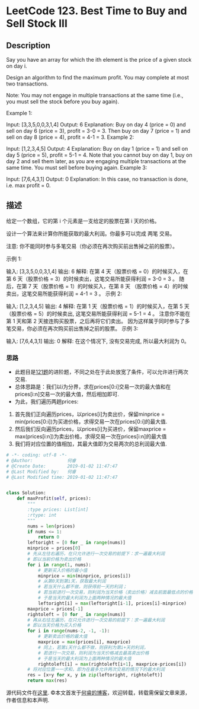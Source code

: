 # LeetCode 123. Best Time to Buy and Sell Stock III

## Description

Say you have an array for which the ith element is the price of a given stock on day i.

Design an algorithm to find the maximum profit. You may complete at most two transactions.

Note: You may not engage in multiple transactions at the same time (i.e., you must sell the stock before you buy again).

Example 1:

Input: [3,3,5,0,0,3,1,4]
Output: 6
Explanation: Buy on day 4 (price = 0) and sell on day 6 (price = 3), profit = 3-0 = 3.
             Then buy on day 7 (price = 1) and sell on day 8 (price = 4), profit = 4-1 = 3.
Example 2:

Input: [1,2,3,4,5]
Output: 4
Explanation: Buy on day 1 (price = 1) and sell on day 5 (price = 5), profit = 5-1 = 4.
             Note that you cannot buy on day 1, buy on day 2 and sell them later, as you are
             engaging multiple transactions at the same time. You must sell before buying again.
Example 3:

Input: [7,6,4,3,1]
Output: 0
Explanation: In this case, no transaction is done, i.e. max profit = 0.

## 描述

给定一个数组，它的第 i 个元素是一支给定的股票在第 i 天的价格。

设计一个算法来计算你所能获取的最大利润。你最多可以完成 两笔 交易。

注意: 你不能同时参与多笔交易（你必须在再次购买前出售掉之前的股票）。

示例 1:

输入: [3,3,5,0,0,3,1,4]
输出: 6
解释: 在第 4 天（股票价格 = 0）的时候买入，在第 6 天（股票价格 = 3）的时候卖出，这笔交易所能获得利润 = 3-0 = 3 。
     随后，在第 7 天（股票价格 = 1）的时候买入，在第 8 天 （股票价格 = 4）的时候卖出，这笔交易所能获得利润 = 4-1 = 3 。
示例 2:

输入: [1,2,3,4,5]
输出: 4
解释: 在第 1 天（股票价格 = 1）的时候买入，在第 5 天 （股票价格 = 5）的时候卖出, 这笔交易所能获得利润 = 5-1 = 4 。
     注意你不能在第 1 天和第 2 天接连购买股票，之后再将它们卖出。
     因为这样属于同时参与了多笔交易，你必须在再次购买前出售掉之前的股票。
示例 3:

输入: [7,6,4,3,1]
输出: 0
解释: 在这个情况下, 没有交易完成, 所以最大利润为 0。

### 思路

* 此题目是[121题](https://leetcode.com/problems/best-time-to-buy-and-sell-stock/description/)的进阶题，不同之处在于此处放宽了条件，可以允许进行两次交易.
* 总体思路是：我们以i为分界，求在prices\[0:i]交易一次的最大值和在prices\[i:n]交易一次的最大值，然后相加即可.
* 为此，我们遍历两趟prices:

1. 首先我们正向遍历prices，以prices\[i]为卖出价，保留minprice = min(prices\[0:i])为买进价格，求得交易一次在prices\[0:i]的最大值.
2. 然后我们反向遍历prices，以prices\[i]为买进价，保留maxprice = max(prices\[i:n])为卖出价格，求得交易一次在prices\[i:n]的最大值
3. 我们将对应位置的值相加，其最大值即为交易两次的总利润最大值.

```python
# -*- coding: utf-8 -*-
# @Author:             何睿
# @Create Date:        2019-01-02 11:47:47
# @Last Modified by:   何睿
# @Last Modified time: 2019-01-02 11:47:47


class Solution:
    def maxProfit(self, prices):
        """
        :type prices: List[int]
        :rtype: int
        """
        nums = len(prices)
        if nums <= 1:
            return 0
        leftoright = [0 for _ in range(nums)]
        minprice = prices[0]
        # 先从左往右遍历，在只允许进行一次交易的前提下：求一遍最大利润
        # 即以当前价格为卖出价格
        for i in range(1, nums):
            # 更新买入价格的最小值
            minprice = min(minprice, prices[i])
            # 从第0天到第i天，获取最大利润
            # 若当天什么都不做，则获得前一天的利润；
            # 若当前进行一次交易，则利润为当天价格（卖出价格）减去前面最低点的价格
            # 于是当天的最大利润为上面两种情况的最大值
            leftoright[i] = max(leftoright[i-1], prices[i]-minprice)
        maxprice = prices[-1]
        rightoleft = [0 for _ in range(nums)]
        # 再从右往左遍历，在只允许进行一次交易的前提下：求一遍最大利润
        # 即以当天价格为买入价格
        for i in range(nums-2, -1, -1):
            # 更新卖出价格的最大值
            maxprice = max(prices[i], maxprice)
            # 同上，若第i天什么都不做，则获利为第i+天的利润，
            # 若进行一次交易，则利润为当天价格减去最高卖出价格
            # 于是当天的最大利润为上面两种情况的最大值
            rightoleft[i] = max(rightoleft[i+1], maxprice-prices[i])
        # 将对应位置一一求和，即为在最多允许两次交易的情况下的最大利润
        res = [x+y for x, y in zip(leftoright, rightoleft)]
        return max(res)
```

源代码文件在[这里](https://github.com/ruicore/Algorithm/blob/master/Leetcode/2019-01-02-123-Best-Time-to-Buy-and-Sell-Stock-III.py).
©本文首发于[何睿的博客](https://www.ruicore.cn/leetcode-123-best-time-to-buy-and-sell-stock-iii/)，欢迎转载，转载需保留文章来源，作者信息和本声明.
